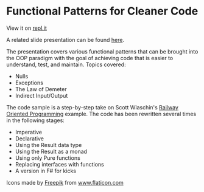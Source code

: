 # Functional Patterns for Cleaner Code

View it on [repl.it](https://repl.it/@TonyL1/FunctionalPatternsForCleanerCode#Ch1%20-%20The%20Imperative%20Starting%20Point%20-%20Code.cs)

A related slide presentation can be found [here](https://drive.google.com/open?id=1cki8fN67q-FsAkbPHMO43VCmsSCmx2ZF1jVFlZ2j5uI).

The presentation covers various functional patterns that can be brought into the OOP paradigm with the goal of achieving code that is easier to understand, test, and maintain.  Topics covered:

* Nulls
* Exceptions
* The Law of Demeter
* Indirect Input/Output

The code sample is a step-by-step take on Scott Wlaschin's [Railway Oriented Programming](https://www.slideshare.net/ScottWlaschin/railway-oriented-programming) example.  The code has been rewritten several times in the following stages:

* Imperative
* Declarative
* Using the Result<T> data type
* Using the Result<T> as a monad
* Using only Pure functions
* Replacing interfaces with functions
* A version in F# for kicks

<div>Icons made by <a href="https://www.flaticon.com/authors/freepik" title="Freepik">Freepik</a> from <a href="https://www.flaticon.com/" title="Flaticon">www.flaticon.com</a></div>